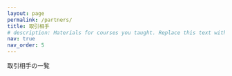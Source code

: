 ```yaml
---
layout: page
permalink: /partners/
title: 取引相手
# description: Materials for courses you taught. Replace this text with your description.
nav: true
nav_order: 5
---
```


取引相手の一覧
